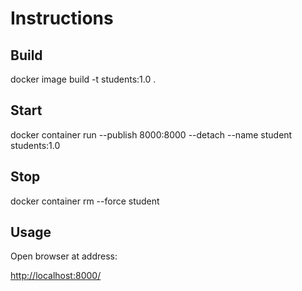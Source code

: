 # Instructions

## Build

docker image build -t students:1.0 .

## Start

docker container run --publish 8000:8000 --detach --name student students:1.0

## Stop

docker container rm --force student

## Usage

Open browser at address:

<http://localhost:8000/>
